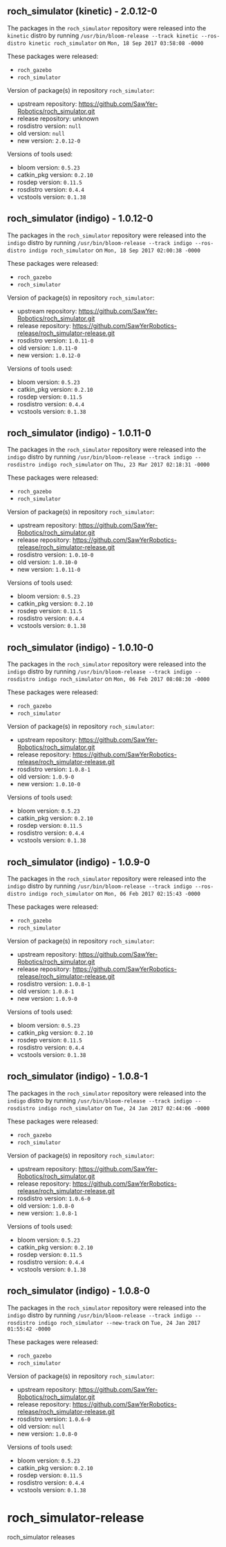 ## roch_simulator (kinetic) - 2.0.12-0

The packages in the `roch_simulator` repository were released into the `kinetic` distro by running `/usr/bin/bloom-release --track kinetic --ros-distro kinetic roch_simulator` on `Mon, 18 Sep 2017 03:58:08 -0000`

These packages were released:
- `roch_gazebo`
- `roch_simulator`

Version of package(s) in repository `roch_simulator`:

- upstream repository: https://github.com/SawYer-Robotics/roch_simulator.git
- release repository: unknown
- rosdistro version: `null`
- old version: `null`
- new version: `2.0.12-0`

Versions of tools used:

- bloom version: `0.5.23`
- catkin_pkg version: `0.2.10`
- rosdep version: `0.11.5`
- rosdistro version: `0.4.4`
- vcstools version: `0.1.38`


## roch_simulator (indigo) - 1.0.12-0

The packages in the `roch_simulator` repository were released into the `indigo` distro by running `/usr/bin/bloom-release --track indigo --ros-distro indigo roch_simulator` on `Mon, 18 Sep 2017 02:00:38 -0000`

These packages were released:
- `roch_gazebo`
- `roch_simulator`

Version of package(s) in repository `roch_simulator`:

- upstream repository: https://github.com/SawYer-Robotics/roch_simulator.git
- release repository: https://github.com/SawYerRobotics-release/roch_simulator-release.git
- rosdistro version: `1.0.11-0`
- old version: `1.0.11-0`
- new version: `1.0.12-0`

Versions of tools used:

- bloom version: `0.5.23`
- catkin_pkg version: `0.2.10`
- rosdep version: `0.11.5`
- rosdistro version: `0.4.4`
- vcstools version: `0.1.38`


## roch_simulator (indigo) - 1.0.11-0

The packages in the `roch_simulator` repository were released into the `indigo` distro by running `/usr/bin/bloom-release --track indigo --rosdistro indigo roch_simulator` on `Thu, 23 Mar 2017 02:18:31 -0000`

These packages were released:
- `roch_gazebo`
- `roch_simulator`

Version of package(s) in repository `roch_simulator`:

- upstream repository: https://github.com/SawYer-Robotics/roch_simulator.git
- release repository: https://github.com/SawYerRobotics-release/roch_simulator-release.git
- rosdistro version: `1.0.10-0`
- old version: `1.0.10-0`
- new version: `1.0.11-0`

Versions of tools used:

- bloom version: `0.5.23`
- catkin_pkg version: `0.2.10`
- rosdep version: `0.11.5`
- rosdistro version: `0.4.4`
- vcstools version: `0.1.38`


## roch_simulator (indigo) - 1.0.10-0

The packages in the `roch_simulator` repository were released into the `indigo` distro by running `/usr/bin/bloom-release --track indigo --rosdistro indigo roch_simulator` on `Mon, 06 Feb 2017 08:08:30 -0000`

These packages were released:
- `roch_gazebo`
- `roch_simulator`

Version of package(s) in repository `roch_simulator`:

- upstream repository: https://github.com/SawYer-Robotics/roch_simulator.git
- release repository: https://github.com/SawYerRobotics-release/roch_simulator-release.git
- rosdistro version: `1.0.8-1`
- old version: `1.0.9-0`
- new version: `1.0.10-0`

Versions of tools used:

- bloom version: `0.5.23`
- catkin_pkg version: `0.2.10`
- rosdep version: `0.11.5`
- rosdistro version: `0.4.4`
- vcstools version: `0.1.38`


## roch_simulator (indigo) - 1.0.9-0

The packages in the `roch_simulator` repository were released into the `indigo` distro by running `/usr/bin/bloom-release --track indigo --ros-distro indigo roch_simulator` on `Mon, 06 Feb 2017 02:15:43 -0000`

These packages were released:
- `roch_gazebo`
- `roch_simulator`

Version of package(s) in repository `roch_simulator`:

- upstream repository: https://github.com/SawYer-Robotics/roch_simulator.git
- release repository: https://github.com/SawYerRobotics-release/roch_simulator-release.git
- rosdistro version: `1.0.8-1`
- old version: `1.0.8-1`
- new version: `1.0.9-0`

Versions of tools used:

- bloom version: `0.5.23`
- catkin_pkg version: `0.2.10`
- rosdep version: `0.11.5`
- rosdistro version: `0.4.4`
- vcstools version: `0.1.38`


## roch_simulator (indigo) - 1.0.8-1

The packages in the `roch_simulator` repository were released into the `indigo` distro by running `/usr/bin/bloom-release --track indigo --rosdistro indigo roch_simulator` on `Tue, 24 Jan 2017 02:44:06 -0000`

These packages were released:
- `roch_gazebo`
- `roch_simulator`

Version of package(s) in repository `roch_simulator`:

- upstream repository: https://github.com/SawYer-Robotics/roch_simulator.git
- release repository: https://github.com/SawYerRobotics-release/roch_simulator-release.git
- rosdistro version: `1.0.6-0`
- old version: `1.0.8-0`
- new version: `1.0.8-1`

Versions of tools used:

- bloom version: `0.5.23`
- catkin_pkg version: `0.2.10`
- rosdep version: `0.11.5`
- rosdistro version: `0.4.4`
- vcstools version: `0.1.38`


## roch_simulator (indigo) - 1.0.8-0

The packages in the `roch_simulator` repository were released into the `indigo` distro by running `/usr/bin/bloom-release --track indigo --rosdistro indigo roch_simulator --new-track` on `Tue, 24 Jan 2017 01:55:42 -0000`

These packages were released:
- `roch_gazebo`
- `roch_simulator`

Version of package(s) in repository `roch_simulator`:

- upstream repository: https://github.com/SawYer-Robotics/roch_simulator.git
- release repository: https://github.com/SawYerRobotics-release/roch_simulator-release.git
- rosdistro version: `1.0.6-0`
- old version: `null`
- new version: `1.0.8-0`

Versions of tools used:

- bloom version: `0.5.23`
- catkin_pkg version: `0.2.10`
- rosdep version: `0.11.5`
- rosdistro version: `0.4.4`
- vcstools version: `0.1.38`


# roch_simulator-release
roch_simulator releases
